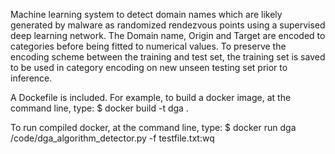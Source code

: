 Machine learning system to detect domain names which are likely generated by malware as randomized rendezvous points using
a supervised deep learning network. The Domain name, Origin and Target are encoded to categories before being fitted to numerical
values. To preserve the encoding scheme between the training and test set, the training set is saved to be used in category encoding
on new unseen testing set prior to inference.

A Dockefile is included. For example, to build a docker image, at the command line, type:
$ docker build -t dga .

To run compiled docker, at the command line, type:
$ docker run dga /code/dga_algorithm_detector.py -f testfile.txt:wq

